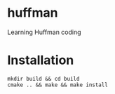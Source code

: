 # huffman
Learning Huffman coding

# Installation

```
mkdir build && cd build
cmake .. && make && make install
```